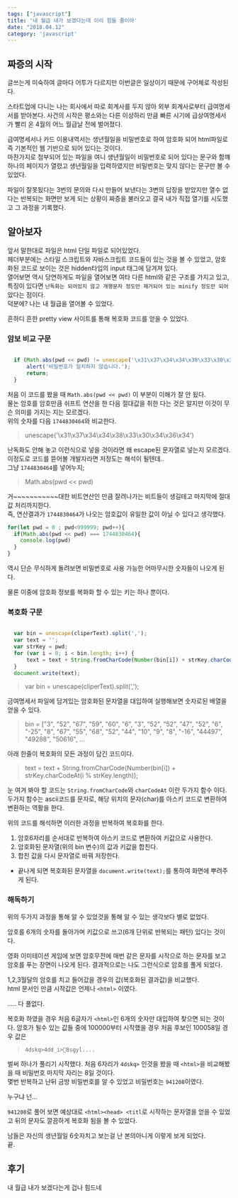 ```yaml
---
tags: ["javascript"]
title: '내 월급 내가 보겠다는데 이리 힘들 줄이야'
date: "2018.04.12"
category: 'javascript'
---
```


## 짜증의 시작

글쓰는게 미숙하여 글마다 어투가 다르지만 이번글은 일상이기 때문에 구어체로 작성된다.

스타트업에 다니는 나는 회사에서 따로 회계사를 두지 않아 외부 회계사로부터 급여명세서를 받아본다.
사건의 시작은 평소와는 다른 이상하리 만큼 빠른 시기에 급상여명세서가 빨리 온 4월의 어느 월급날 전에 벌어졌다.  

급여명세서나 카드 이용내역서는 생년월일을 비밀번호로 하여 암호화 되어 html파일로 즉 기본적인 웹 기반으로 되어 있다는 것이다.  
마찬가지로 첨부되어 있는 파일을 여니 생년월일이 비밀번호로 되어 있다는 문구와 함꺠 하나의 페이지가 열렸고 생년월일을 입력하였지만 비밀번호는 맞지 않다는 문구만 볼 수 있었다.

파일이 잘못됬다는 3번의 문의와 다시 만들어 보낸다는 3변의 답장을 받았지만 열수 없다는 반복되는 화면만 보게 되는 상황이 짜증을 불러오고 결국 내가 직접 열기를 시도했고 그 과정을 기록했다.

## 알아보자

앞서 말한대로 파일은 html 단일 파일로 되어있었다.  
헤더부분에는 스타일 스크립트와 자바스크립트 코드들이 있는 것을 볼 수 있었고, 암호화된 코드로 보이는 것은 hidden타입의 input 태그에 담겨져 있다.  
열어보면 역시 당연하게도 파일을 열어보면 여타 다른 html와 같은 구조를 가지고 있고, 특징이 있다면 `난독화는 되어있지 않고 개행문자 정도만 제거되어 있는 minify 정도만 되어`았다는 점이다.  
덕분에? 나는 내 월급을 열어볼 수 있었다.  

흔하디 흔한 pretty view 사이트를 통해 복호화 코드를 얻을 수 있었다.  

### 암보 비교 구문  

```javascript

  if (Math.abs(pwd << pwd) != unescape('\x31\x37\x34\x34\x38\x33\x30\x34\x36\x34')) {
      alert('비밀번호가 일치하지 않습니다.');
      return;
  }

```

처음 이 코드를 봤을 때 `Math.abs(pwd << pwd)` 이 부분이 이해가 잘 안 됬다.  
물논 암호를 암호만큼 쉬프트 연산을 한 다음 절대값을 취한 다는 것은 알지만 이것이 무슨 의미를 가지는 지는 모르겠다.  
위의 숫자를 다음 `1744830464`와 비교한다.  

> unescape('\x31\x37\x34\x34\x38\x33\x30\x34\x36\x34')  

난독화도 안해 놓고 이런식으로 넣을 것이라면 왜 escape된 문자열로 넣는지 모르겠다. 이정도로 코드를 뜯어볼 개발자라면 저정도는 해석이 될텐데..  
그냥 `1744830464`를 넣어누지;  

> Math.abs(pwd << pwd)

거~~~~~~~~~~~대한 비트연산인 만큼 잘려나가는 비트들이 생길테고 마지막에 절대값 처리까지한다.  
즉, 연산결과가 `1744830464`가 나오는 암호값이 유일한 값이 아닐 수 있다고 생각했다.  

```javascript
for(let pwd = 0 ; pwd<999999; pwd++){
  if(Math.abs(pwd << pwd) === 1744830464){
    console.log(pwd)
  }
}
```

역시 단순 무식하게 돌려보면 비밀번호로 사용 가능한 어마무시한 숫자들이 나오게 된다.

물론 이중에 암호화 정보를 복화화 할 수 있는 키는 하나 뿐이다.


### 복호화 구문  

```javascript

  var bin = unescape(cliperText).split(',');
  var text = '';
  var strKey = pwd;
  for (var i = 0; i < bin.length; i++) {
      text = text + String.fromCharCode(Number(bin[i]) + strKey.charCodeAt(i % strKey.length));
  }
  document.write(text);

```

> var bin = unescape(cliperText).split(',');  

금여명세서 파일에 담겨있는 암호화된 문자열을 대입하여 실행해보면 숫자로된 배열을 얻을 수 있다.  

> bin = ["3", "52", "67", "59", "60", "6", "3", "52", "52", "47", "52", "6", "-25", "8", "67", "55", "68", "52", "44", "10", "9", "8", "-16", "44497", "49288", "50616", ...  

아래 한줄이 복호화의 모든 과정이 담긴 코드이다.  

>  text = text + String.fromCharCode(Number(bin[i]) + strKey.charCodeAt(i % strKey.length));

눈 여겨 봐야 할 코드는 `String.fromCharCode`와 `charCodeAt` 이란 두가지 함수 이다.
두가지 함수는 ascii코드를 문자로, 해당 위치의 문자(char)를 아스키 코드로 변환하여 변환하는 역활을 한다.

위의 코드를 해석하면 이러한 과정을 반복하여 복호화를 한다.

1. 암호6자리를 순서대로 반복하여 아스키 코드로 변환하여 키값으로 사용한다.
2. 암호화된 문자열(위의 bin 변수)의 값과 키값을 합친다.
3. 합친 값을 다시 문자열로 바꿔 저장한다.

* 끝나게 되면 복호화된 문자열을 `document.write(text);`를 통하여 화면에 뿌려주게 된다.  

### 해독하기

위의 두가지 과정을 통해 알 수 있었것을 통해 알 수 있는 생각보다 별로 없었다.  

암호를 6개의 숫자를 돌아가며 키값으로 쓰고(6개 단위로 반복되는 패턴) 있다는 것이다.

영화 이미테이션 게임에 보면 암호무전에 매번 같은 문자를 시작으로 하는 문자를 보고 암호를 푸는 장면이 나오게 된다.
결과적으로는 나도 그런식으로 암호를 풀게 되었다.

1,2,3월달의 암호를 치고 들어갔을 경우의 값(복호화된 결과값)을 비교했다.  
html 문서인 만큼 시작값은 언제나  `<html>` 이였다.  

..... 다 풀없다.  

복호화 하였을 경우 처음 6글자가 `<html>`인 6개의 숫자만 대입하여 찾으면 되는 것이다.
암호가 될수 있는 값들 중에 100000부터 시작했을 경우 처음 후보인 100058일 경우 값은

> `4dskq>4dd_i>8sgyl....`  

벌써 하나가 풀리기 시작했다. 처음 6자리가 `4dskq>` 인것을 봤을 때 `<html>`을 비교해봤을 때 비밀번호 마지막 자리는 8일 것이다.  
몇번 반복하고 난뒤 금방 비밀번호를 알 수 있었고 비밀번호는 `941208`이였다.  

누구냐 넌...  

`941208`로 풀어 보면 예상대로 `<html><head> <titl`로 시작하는 문자열을 얻을 수 있었고 뒤의 문자도 깔끔하게 복호화 됨을 볼 수 있었다.  

남들은 자신의 생년월일 6숫자치고 보는걸 난 본의아니게 이렇게 보게 되었다.  
끝.  

## 후기  

내 월급 내가 보겠다는게 겁나 힘드네  
